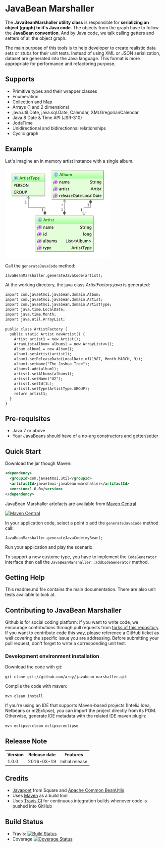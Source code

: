 # JavaBean Marshaller #

The **JavaBeanMarshaller utility class** is responsible for **serializing an object (graph) to it's Java code**.
The objects from the graph have to follow the **JavaBean convention**.
And by Java code, we talk calling getters and setters of all the object graph.

The main purpose of this tools is to help developer to create realistic data sets or stubs for their unit tests.
Instead of using XML or JSON serialization, dataset are generated into the Java language. This format is more appropriate for performance and refactoring purpose.

## Supports ##

* Primitive types and their wrapper classes
* Enumeration
* Collection and Map
* Arrays (1 and 2 dimensions)
* java.util.Date, java.sql.Date, Calendar, XMLGregorianCalendar
* Java 8 Date & Time API (JSR-310)
* JodaTime
* Unidirectional and bidirectionnal relationships
* Cyclic graph


## Example ##

Let's imagine an in memory artist instance with a single album.
![UML class diagramm](https://raw.githubusercontent.com/arey/javabean-marshaller/master/src/test/java/com/javaetmoi/javabean/domain/artist.png "UML class diagramm")

Call the ```generateJavaCode``` method:

```
JavaBeanMarshaller.generateJavaCode(artist);
```

At the working directory, the java class _ArtistFactory.java_ is generated:

```
import com.javaetmoi.javabean.domain.Album;
import com.javaetmoi.javabean.domain.Artist;
import com.javaetmoi.javabean.domain.ArtistType;
import java.time.LocalDate;
import java.time.Month;
import java.util.ArrayList;

public class ArtistFactory {
  public static Artist newArtist() {
    Artist artist1 = new Artist();
    ArrayList<Album> albums1 = new ArrayList<>();
    Album album1 = new Album();
    album1.setArtist(artist1);
    album1.setReleaseDate(LocalDate.of(1987, Month.MARCH, 9));
    album1.setName("The Joshua Tree");
    albums1.add(album1);
    artist1.setAlbums(albums1);
    artist1.setName("U2");
    artist1.setId(1L);
    artist1.setType(ArtistType.GROUP);
    return artist1;
  }
}
```

## Pre-requisites ##

* Java 7 or above
* Your JavaBeans should have of a no-arg constructors and getter/setter

## Quick Start ##

Download the jar though Maven:

```xml
<dependency>
  <groupId>com.javaetmoi.util</groupId>
  <artifactId>javaetmoi-javabean-marshaller</artifactId>
  <version>1.0.0</version>
</dependency>
```

JavaBean Marshaller artefacts are available from [Maven Central](http://repo1.maven.org/maven2/com/javaetmoi/util/javaetmoi-javabean-marshaller/)

[![Maven Central](https://maven-badges.herokuapp.com/maven-central/com.javaetmoi.util/javaetmoi-javabean-marshaller/badge.svg)](https://maven-badges.herokuapp.com/maven-central/com.javaetmoi.util/javaetmoi-javabean-marshaller)

In your application code, select a point o add the ```generateJavaCode``` method call:
```
JavaBeanMarshaller.generateJavaCode(myBean);
```

Run your application and play the scenario.


To support a new custome type, you have to implement the ```CodeGenerator``` interface then call the ```JavaBeanMarshaller::addCodeGenerator``` method.


## Getting Help ##

This readme.md file contains the main documentation.
There are also unit tests available to look at.


## Contributing to JavaBean Marshaller ##

Github is for social coding platform: if you want to write code, we encourage contributions through pull requests from [forks of this repository](https://help.github.com/articles/fork-a-repo/). If you want to contribute code this way, please reference a GitHub ticket as well covering the specific issue you are addressing.
Before submitting your pull request, don't forget to write a corresponding unit test.


### Development environment installation ###

Download the code with git:

``git clone git://github.com/arey/javabean-marshaller.git``

Compile the code with maven:

``mvn clean install``

If you're using an IDE that supports Maven-based projects (InteliJ Idea, Netbeans or m2Eclipse), you can import the project directly from its POM. 
Otherwise, generate IDE metadata with the related IDE maven plugin:

``mvn eclipse:clean eclipse:eclipse``

## Release Note ##

<table>
  <tr>
    <th>Version</th><th>Release date</th><th>Features</th>
  </tr>
  <tr>
    <td>1.0.0</td><td>2016-03-19</td><td>Initial release</td>
  </tr>
</table>


## Credits ##

* [Javapoet](https://github.com/square/javapoet) from Square and [Apache Common BeanUtils](https://commons.apache.org/proper/commons-beanutils/)
* Uses [Maven](http://maven.apache.org/) as a build tool
* Uses [Travis CI](http://www.travis-ci.org) for continuous integration builds whenever code is pushed into GitHub


## Build Status ##

* Travis: [![Build
Status](https://travis-ci.org/arey/javabean-marshaller.png?branch=master)](https://travis-ci.org/arey/javabean-marshaller)
* Coverage [![Coverage Status](https://coveralls.io/repos/github/arey/javabean-marshaller/badge.svg?branch=master)](https://coveralls.io/github/arey/javabean-marshaller?branch=master)

